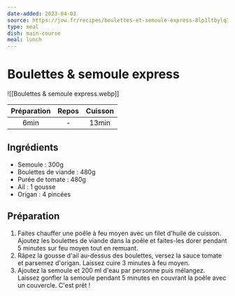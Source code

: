```yaml
---
date-added: 2023-04-03
source: https://jow.fr/recipes/boulettes-et-semoule-express-8lp1ltbylq3qi7921cd8
type: meal
dish: main-course
meal: lunch
---
```


# Boulettes & semoule express

![[Boulettes & semoule express.webp]]

| Préparation | Repos | Cuisson |
|:-----------:|:-----:|:-------:|
|    6min     |   -   |  13min  |

## Ingrédients

- Semoule : 300g
- Boulettes de viande : 480g
- Purée de tomate : 480g
- Ail : 1 gousse
- Origan : 4 pincées

## Préparation

1. Faites chauffer une poêle à feu moyen avec un filet d'huile de cuisson. Ajoutez les boulettes de viande dans la poêle et faites-les dorer pendant 5 minutes sur feu moyen tout en remuant.
2. Râpez la gousse d'ail au-dessus des boulettes, versez la sauce tomate et parsemez d'origan. Laissez cuire 3 minutes à feu moyen.
3. Ajoutez la semoule et 200 ml d'eau par personne puis mélangez. Laissez gonfler la semoule pendant 5 minutes en couvrant la poêle avec un couvercle. C'est prêt !
